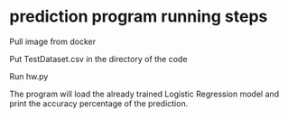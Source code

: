 # prediction program running steps

Pull image from docker

Put TestDataset.csv in the directory of the code

Run hw.py

The program will load the already trained Logistic Regression model and print the accuracy percentage of the prediction.
